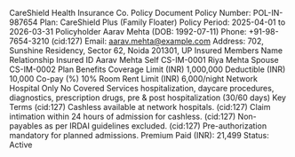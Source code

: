 CareShield Health Insurance Co.
Policy Document
Policy Number: POL-IN-987654
Plan: CareShield Plus (Family Floater)
Policy Period: 2025-04-01 to 2026-03-31
Policyholder
Aarav Mehta (DOB: 1992-07-11)
Phone: +91-98-7654-3210 (cid:127) Email: aarav.mehta@example.com
Address: 702, Sunshine Residency, Sector 62, Noida 201301, UP
Insured Members
Name Relationship Insured ID
Aarav Mehta Self CS-IM-0001
Riya Mehta Spouse CS-IM-0002
Plan Benefits
Coverage Limit (INR) 1,000,000
Deductible (INR) 10,000
Co-pay (%) 10%
Room Rent Limit (INR) 6,000/night
Network Hospital Only No
Covered Services
hospitalization, daycare procedures, diagnostics, prescription drugs, pre & post hospitalization (30/60
days)
Key Terms
(cid:127) Cashless available at network hospitals.
(cid:127) Claim intimation within 24 hours of admission for cashless.
(cid:127) Non-payables as per IRDAI guidelines excluded.
(cid:127) Pre-authorization mandatory for planned admissions.
Premium Paid (INR): 21,499
Status: Active
